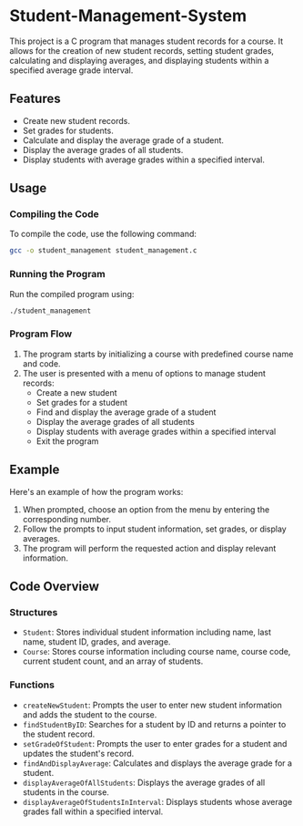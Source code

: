 # Student-Management-System
This project is a C program that manages student records for a course. It allows for the creation of new student records, setting student grades, calculating and displaying averages, and displaying students within a specified average grade interval.

## Features

- Create new student records.
- Set grades for students.
- Calculate and display the average grade of a student.
- Display the average grades of all students.
- Display students with average grades within a specified interval.

## Usage

### Compiling the Code

To compile the code, use the following command:

```sh
gcc -o student_management student_management.c
```

### Running the Program

Run the compiled program using:

```sh
./student_management
```

### Program Flow

1. The program starts by initializing a course with predefined course name and code.
2. The user is presented with a menu of options to manage student records:
   - Create a new student
   - Set grades for a student
   - Find and display the average grade of a student
   - Display the average grades of all students
   - Display students with average grades within a specified interval
   - Exit the program

## Example

Here's an example of how the program works:

1. When prompted, choose an option from the menu by entering the corresponding number.
2. Follow the prompts to input student information, set grades, or display averages.
3. The program will perform the requested action and display relevant information.

## Code Overview

### Structures

- `Student`: Stores individual student information including name, last name, student ID, grades, and average.
- `Course`: Stores course information including course name, course code, current student count, and an array of students.

### Functions

- `createNewStudent`: Prompts the user to enter new student information and adds the student to the course.
- `findStudentByID`: Searches for a student by ID and returns a pointer to the student record.
- `setGradeOfStudent`: Prompts the user to enter grades for a student and updates the student's record.
- `findAndDisplayAverage`: Calculates and displays the average grade for a student.
- `displayAverageOfAllStudents`: Displays the average grades of all students in the course.
- `displayAverageOfStudentsInInterval`: Displays students whose average grades fall within a specified interval.

